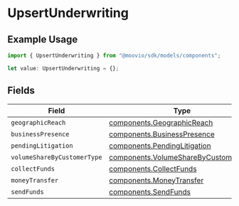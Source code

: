 # UpsertUnderwriting

## Example Usage

```typescript
import { UpsertUnderwriting } from "@moovio/sdk/models/components";

let value: UpsertUnderwriting = {};
```

## Fields

| Field                                                                                        | Type                                                                                         | Required                                                                                     | Description                                                                                  |
| -------------------------------------------------------------------------------------------- | -------------------------------------------------------------------------------------------- | -------------------------------------------------------------------------------------------- | -------------------------------------------------------------------------------------------- |
| `geographicReach`                                                                            | [components.GeographicReach](../../models/components/geographicreach.md)                     | :heavy_minus_sign:                                                                           | N/A                                                                                          |
| `businessPresence`                                                                           | [components.BusinessPresence](../../models/components/businesspresence.md)                   | :heavy_minus_sign:                                                                           | N/A                                                                                          |
| `pendingLitigation`                                                                          | [components.PendingLitigation](../../models/components/pendinglitigation.md)                 | :heavy_minus_sign:                                                                           | N/A                                                                                          |
| `volumeShareByCustomerType`                                                                  | [components.VolumeShareByCustomerType](../../models/components/volumesharebycustomertype.md) | :heavy_minus_sign:                                                                           | N/A                                                                                          |
| `collectFunds`                                                                               | [components.CollectFunds](../../models/components/collectfunds.md)                           | :heavy_minus_sign:                                                                           | N/A                                                                                          |
| `moneyTransfer`                                                                              | [components.MoneyTransfer](../../models/components/moneytransfer.md)                         | :heavy_minus_sign:                                                                           | N/A                                                                                          |
| `sendFunds`                                                                                  | [components.SendFunds](../../models/components/sendfunds.md)                                 | :heavy_minus_sign:                                                                           | N/A                                                                                          |